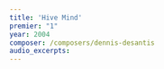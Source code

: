 ```yaml
---
title: 'Hive Mind'
premier: "1"
year: 2004
composer: /composers/dennis-desantis
audio_excerpts: 
---
```

